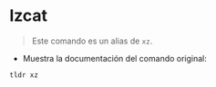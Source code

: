 # lzcat

> Este comando es un alias de `xz`.

- Muestra la documentación del comando original:

`tldr xz`
